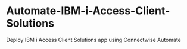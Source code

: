 # Automate-IBM-i-Access-Client-Solutions
Deploy IBM i Access Client Solutions app using Connectwise Automate
